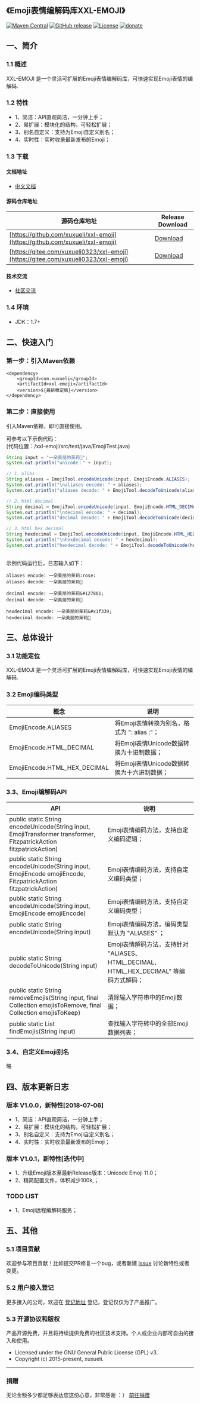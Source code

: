 ## 《Emoji表情编解码库XXL-EMOJI》

[![Maven Central](https://maven-badges.herokuapp.com/maven-central/com.xuxueli/xxl-emoji/badge.svg)](https://maven-badges.herokuapp.com/maven-central/com.xuxueli/xxl-emoji/)
[![GitHub release](https://img.shields.io/github/release/xuxueli/xxl-emoji.svg)](https://github.com/xuxueli/xxl-emoji/releases)
[![License](https://img.shields.io/badge/license-GPLv3-blue.svg)](http://www.gnu.org/licenses/gpl-3.0.html)
[![donate](https://img.shields.io/badge/%24-donate-ff69b4.svg?style=flat-square)](https://www.xuxueli.com/page/donate.html)

## 一、简介

### 1.1 概述
XXL-EMOJI 是一个灵活可扩展的Emoji表情编解码库，可快速实现Emoji表情的编解码.

### 1.2 特性
- 1、简洁：API直观简洁，一分钟上手；
- 2、易扩展：模块化的结构，可轻松扩展；
- 3、别名自定义：支持为Emoji自定义别名；
- 4、实时性：实时收录最新发布的Emoji；


### 1.3 下载

#### 文档地址

- [中文文档](https://www.xuxueli.com/xxl-emoji/)

#### 源码仓库地址

源码仓库地址 | Release Download
--- | ---
[https://github.com/xuxueli/xxl-emoji](https://github.com/xuxueli/xxl-emoji) | [Download](https://github.com/xuxueli/xxl-emoji/releases)
[https://gitee.com/xuxueli0323/xxl-emoji](https://gitee.com/xuxueli0323/xxl-emoji) | [Download](https://gitee.com/xuxueli0323/xxl-emoji/releases)  


#### 技术交流
- [社区交流](https://www.xuxueli.com/page/community.html)

### 1.4 环境
- JDK：1.7+


## 二、快速入门

### 第一步：引入Maven依赖
```
<dependency>
    <groupId>com.xuxueli</groupId>
    <artifactId>xxl-emoji</artifactId>
    <version>${最新稳定版}</version>
</dependency>
```

### 第二步：直接使用

引入Maven依赖，即可直接使用。

可参考以下示例代码：  
(代码位置：/xxl-emoji/src/test/java/EmojiTest.java)

```java
String input = "一朵美丽的茉莉🌹";
System.out.println("unicode：" + input);

// 1、alias
String aliases = EmojiTool.encodeUnicode(input, EmojiEncode.ALIASES);
System.out.println("\naliases encode: " + aliases);
System.out.println("aliases decode: " + EmojiTool.decodeToUnicode(aliases, EmojiEncode.ALIASES));

// 2、html decimal
String decimal = EmojiTool.encodeUnicode(input, EmojiEncode.HTML_DECIMAL);
System.out.println("\ndecimal encode: " + decimal);
System.out.println("decimal decode: " + EmojiTool.decodeToUnicode(decimal, EmojiEncode.HTML_DECIMAL));

// 3、html hex decimal
String hexdecimal = EmojiTool.encodeUnicode(input, EmojiEncode.HTML_HEX_DECIMAL);
System.out.println("\nhexdecimal encode: " + hexdecimal);
System.out.println("hexdecimal decode: " + EmojiTool.decodeToUnicode(hexdecimal, EmojiEncode.HTML_HEX_DECIMAL));
        
```

示例代码运行后，日志输入如下：
```text
aliases encode: 一朵美丽的茉莉:rose:
aliases decode: 一朵美丽的茉莉🌹

decimal encode: 一朵美丽的茉莉&#127801;
decimal decode: 一朵美丽的茉莉🌹

hexdecimal encode: 一朵美丽的茉莉&#x1f339;
hexdecimal decode: 一朵美丽的茉莉🌹
```

## 三、总体设计

### 3.1 功能定位

XXL-EMOJI 是一个灵活可扩展的Emoji表情编解码库，可快速实现Emoji表情的编解码.

### 3.2 Emoji编码类型

概念 | 说明
--- | ---
EmojiEncode.ALIASES | 将Emoji表情转换为别名，格式为 ": alias :"；
EmojiEncode.HTML_DECIMAL | 将Emoji表情Unicode数据转换为十进制数据；
EmojiEncode.HTML_HEX_DECIMAL | 将Emoji表情Unicode数据转换为十六进制数据；

### 3.3、Emoji编解码API

API | 说明
--- | ---
public static String encodeUnicode(String input, EmojiTransformer transformer, FitzpatrickAction fitzpatrickAction) | Emoji表情编码方法，支持自定义编码逻辑；
public static String encodeUnicode(String input, EmojiEncode emojiEncode, FitzpatrickAction fitzpatrickAction) | Emoji表情编码方法，支持自定义编码类型；
public static String encodeUnicode(String input, EmojiEncode emojiEncode) | Emoji表情编码方法，支持自定义编码类型；
public static String encodeUnicode(String input) | Emoji表情编码方法，编码类型默认为 "ALIASES" ；
public static String decodeToUnicode(String input) | Emoji表情解码方法，支持针对 "ALIASES、HTML_DECIMAL、HTML_HEX_DECIMAL" 等编码方式解码；
public static String removeEmojis(String input, final Collection<Emoji> emojisToRemove, final Collection<Emoji> emojisToKeep) | 清除输入字符串中的Emoji数据；
public static List<String> findEmojis(String input) | 查找输入字符转中的全部Emoji数据列表；

### 3.4、自定义Emoji别名
略



## 四、版本更新日志
### 版本 V1.0.0，新特性[2018-07-06]
- 1、简洁：API直观简洁，一分钟上手；
- 2、易扩展：模块化的结构，可轻松扩展；
- 3、别名自定义：支持为Emoji自定义别名；
- 4、实时性：实时收录最新发布的Emoji；

### 版本 V1.0.1，新特性[迭代中]
- 1、升级Emoji版本至最新Release版本：Unicode Emoji 11.0；
- 2、精简配置文件，体积减少100k,；

### TODO LIST
- 1、Emoji远程编解码服务；



## 五、其他

### 5.1 项目贡献
欢迎参与项目贡献！比如提交PR修复一个bug，或者新建 [Issue](https://github.com/xuxueli/xxl-emoji/issues/) 讨论新特性或者变更。

### 5.2 用户接入登记
更多接入的公司，欢迎在 [登记地址](https://github.com/xuxueli/xxl-emoji/issues/1 ) 登记，登记仅仅为了产品推广。

### 5.3 开源协议和版权
产品开源免费，并且将持续提供免费的社区技术支持。个人或企业内部可自由的接入和使用。

- Licensed under the GNU General Public License (GPL) v3.
- Copyright (c) 2015-present, xuxueli.

---
### 捐赠
无论金额多少都足够表达您这份心意，非常感谢 ：）      [前往捐赠](https://www.xuxueli.com/page/donate.html )
